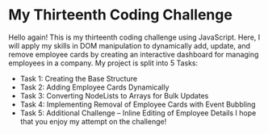 # My Thirteenth Coding Challenge
Hello again! This is my thirteenth coding challenge using JavaScript. Here, I will apply my skills in DOM manipulation to dynamically add, update, and remove employee cards by creating an interactive dashboard for managing employees in a company.
My project is split into 5 Tasks: 
+ Task 1: Creating the Base Structure
+ Task 2: Adding Employee Cards Dynamically
+ Task 3: Converting NodeLists to Arrays for Bulk Updates
+ Task 4: Implementing Removal of Employee Cards with Event Bubbling
+ Task 5: Additional Challenge – Inline Editing of Employee Details
I hope that you enjoy my attempt on the challenge! 